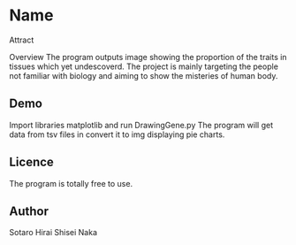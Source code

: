 Name
====
Attract

Overview
The program outputs image showing the proportion of the traits in tissues which yet undescoverd.
The project is mainly targeting the people not familiar with biology and aiming to show the misteries of human body.

## Demo
Import libraries matplotlib and run DrawingGene.py
The program will get data from tsv files in convert it to img displaying pie charts. 


## Licence

The program is totally free to use. 

## Author

Sotaro Hirai
Shisei Naka